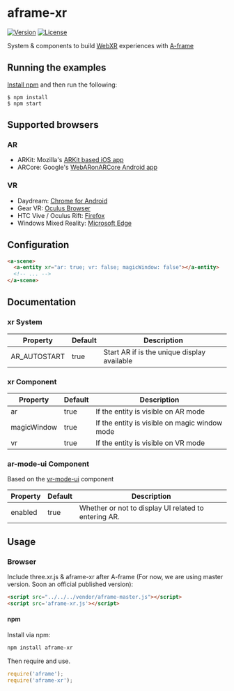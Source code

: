 # aframe-xr

[![Version](http://img.shields.io/npm/v/aframe-xr.svg?style=flat-square)](https://npmjs.org/package/aframe-xr)
[![License](http://img.shields.io/npm/l/aframe-xr.svg?style=flat-square)](https://npmjs.org/package/aframe-xr)

System &amp; components to build [WebXR](https://github.com/mozilla/webxr-api) experiences with [A-frame](https://github.com/aframevr/aframe)

## Running the examples
<a href="https://docs.npmjs.com/getting-started/installing-node">Install npm</a> and then run the following:

```
$ npm install
$ npm start
```

## Supported browsers

### AR

  - ARKit: Mozilla's [ARKit based iOS app](https://github.com/mozilla/webxr-ios)
  - ARCore: Google's [WebARonARCore Android app](https://github.com/google-ar/WebARonARCore)

### VR

  - Daydream: [Chrome for Android](https://webvr.rocks/chrome_for_android)
  - Gear VR: [Oculus Browser](https://webvr.rocks/oculus_browser)
  - HTC Vive / Oculus Rift: [Firefox](https://webvr.rocks/firefox)
  - Windows Mixed Reality: [Microsoft Edge](https://webvr.rocks/microsoft_edge)

## Configuration

```html
<a-scene>
  <a-entity xr="ar: true; vr: false; magicWindow: false"></a-entity>
  <!-- ... -->
</a-scene>
```

## Documentation

### xr System

| Property                        | Default | Description                                          |
|---------------------------------|---------|------------------------------------------------------|
| AR_AUTOSTART                    | true    | Start AR if is the unique display available          |

### xr Component

| Property                        | Default | Description                                          |
|---------------------------------|---------|------------------------------------------------------|
| ar                              | true    | If the entity is visible on AR mode                  |
| magicWindow                     | true    | If the entity is visible on magic window mode        |
| vr                              | true    | If the entity is visible on VR mode                  |

### ar-mode-ui Component

Based on the [vr-mode-ui](https://github.com/aframevr/aframe/blob/v0.7.0/src/components/scene/vr-mode-ui.js) component

| Property                        | Default | Description                                          |
|---------------------------------|---------|------------------------------------------------------|
| enabled                         | true    | Whether or not to display UI related to entering AR. |

## Usage

### Browser
Include three.xr.js &amp; aframe-xr after A-frame (For now, we are using master version. Soon an official published version):
```html
<script src="../../../vendor/aframe-master.js"></script>
<script src='aframe-xr.js'></script>
```

#### npm

Install via npm:

```bash
npm install aframe-xr
```

Then require and use.

```js
require('aframe');
require('aframe-xr');
```